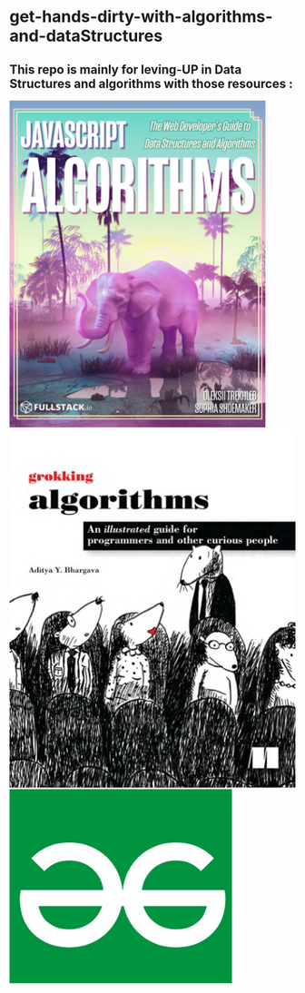 # get-hands-dirty-with-algorithms-and-dataStructures

## This repo is mainly for leving-UP in Data Structures and algorithms with those resources : 
![Alt text](./assets/img/js_algo.png "JavaScript Algorithms (Oleksii Trekhleb and Sophia Shoemaker)")
![Alt text](./assets/img/grokking_algorithms.png "Grokking Algorithms An Illustrated Guide for Programmers and Other Curious People (Aditya Y. Bhargava)")
![Alt text](./assets/img/geekforgeeks.png "geekforgeeks")